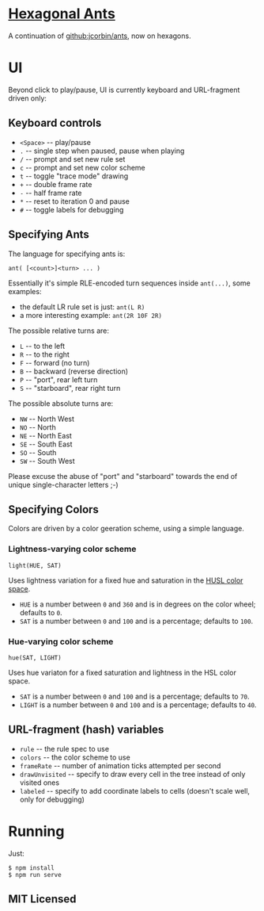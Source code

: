# [Hexagonal Ants](//jcorbin.github.io/hexant)

A continuation of [github:jcorbin/ants](//github.com/jcorbin/ants), now on hexagons.

# UI

Beyond click to play/pause, UI is currently keyboard and URL-fragment driven
only:

## Keyboard controls

- `<Space>` -- play/pause
- `.` -- single step when paused, pause when playing
- `/` -- prompt and set new rule set
- `c` -- prompt and set new color scheme
- `t` -- toggle "trace mode" drawing
- `+` -- double frame rate
- `-` -- half frame rate
- `*` -- reset to iteration 0 and pause
- `#` -- toggle labels for debugging

## Specifying Ants

The language for specifying ants is:
```
ant( [<count>]<turn> ... )
```

Essentially it's simple RLE-encoded turn sequences inside `ant(...)`, some
examples:
- the default LR rule set is just: `ant(L R)`
- a more interesting example: `ant(2R 10F 2R)`

The possible relative turns are:
- `L` -- to the left
- `R` -- to the right
- `F` -- forward (no turn)
- `B` -- backward (reverse direction)
- `P` -- "port", rear left turn
- `S` -- "starboard", rear right turn

The possible absolute turns are:
- `NW` -- North West
- `NO` -- North
- `NE` -- North East
- `SE` -- South East
- `SO` -- South
- `SW` -- South West

Please excuse the abuse of "port" and "starboard" towards the end of unique
single-character letters ;-)

## Specifying Colors

Colors are driven by a color geeration scheme, using a simple language.

### Lightness-varying color scheme

`light(HUE, SAT)`

Uses lightness variation for a fixed hue and saturation in the [HUSL color
space](http://www.husl-colors.org/).

- `HUE` is a number between `0` and `360` and is in degrees on the color wheel;
  defaults to `0`.
- `SAT` is a number between `0` and `100` and is a percentage; defaults to
  `100`.

### Hue-varying color scheme

`hue(SAT, LIGHT)`

Uses hue variaton for a fixed saturation and lightness in the HSL color space.

- `SAT` is a number between `0` and `100` and is a percentage; defaults to
  `70`.
- `LIGHT` is a number between `0` and `100` and is a percentage; defaults to
  `40`.

## URL-fragment (hash) variables

- `rule` -- the rule spec to use
- `colors` -- the color scheme to use
- `frameRate` -- number of animation ticks attempted per second
- `drawUnvisited` -- specify to draw every cell in the tree instead of only
  visited ones
- `labeled` -- specify to add coordinate labels to cells (doesn't scale well,
  only for debugging)

# Running

Just:
```
$ npm install
$ npm run serve
```

## MIT Licensed

